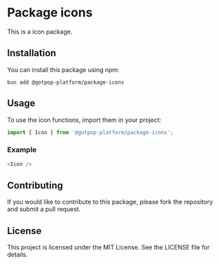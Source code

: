 # Package icons

This is a icon package.

## Installation

You can install this package using npm:

```
bun add @gotpop-platform/package-icons
```

## Usage

To use the icon functions, import them in your project:

```typescript
import { Icon } from '@gotpop-platform/package-icons';
```

### Example

```typescript
<Icon />
```

## Contributing

If you would like to contribute to this package, please fork the repository and submit a pull request.

## License

This project is licensed under the MIT License. See the LICENSE file for details.
